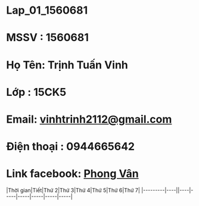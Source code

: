 # Lap_01_1560681
# MSSV : 1560681
# Họ Tên: Trịnh Tuấn Vinh
# Lớp : 15CK5
# Email: vinhtrinh2112@gmail.com
# Điện thoại : 0944665642
# Link facebook: [Phong Vân](https://www.facebook.com/profile.php?id=100009894609600)

|Thời gian|Tiết|Thứ 2|Thứ 3|Thứ 4|Thứ 5|Thứ 6|Thứ 7|
|---------|----||----|-----|-----|-----|-----|-----|
